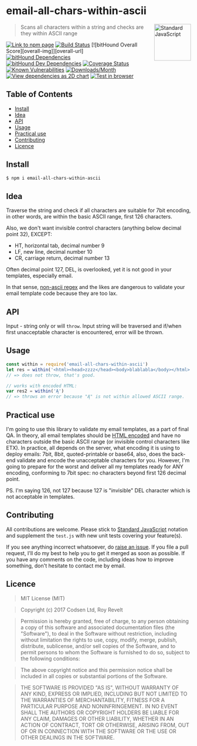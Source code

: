 # email-all-chars-within-ascii

<a href="https://standardjs.com" style="float: right; padding: 0 0 20px 20px;"><img src="https://cdn.rawgit.com/feross/standard/master/sticker.svg" alt="Standard JavaScript" width="100" align="right"></a>

> Scans all characters within a string and checks are they within ASCII range

[![Link to npm page][npm-img]][npm-url]
[![Build Status][travis-img]][travis-url]
[![bitHound Overall Score][overall-img]][overall-url]
[![bitHound Dependencies][deps-img]][deps-url]
[![bitHound Dev Dependencies][dev-img]][dev-url]
[![Coverage Status][cov-img]][cov-url]
[![Known Vulnerabilities][vulnerabilities-img]][vulnerabilities-url]
[![Downloads/Month][downloads-img]][downloads-url]
[![View dependencies as 2D chart][deps2d-img]][deps2d-url]
[![Test in browser][runkit-img]][runkit-url]

## Table of Contents

<!-- START doctoc generated TOC please keep comment here to allow auto update -->
<!-- DON'T EDIT THIS SECTION, INSTEAD RE-RUN doctoc TO UPDATE -->


- [Install](#install)
- [Idea](#idea)
- [API](#api)
- [Usage](#usage)
- [Practical use](#practical-use)
- [Contributing](#contributing)
- [Licence](#licence)

<!-- END doctoc generated TOC please keep comment here to allow auto update -->

## Install

```bash
$ npm i email-all-chars-within-ascii
```

## Idea

Traverse the string and check if all characters are suitable for 7bit encoding, in other words, are within the basic ASCII range, first 126 characters.

Also, we don't want invisible control characters (anything below decimal point 32), EXCEPT:

* HT, horizontal tab, decimal number 9
* LF, new line, decimal number 10
* CR, carriage return, decimal number 13

Often decimal point 127, DEL, is overlooked, yet it is not good in your templates, especially email.

In that sense, [non-ascii regex](https://github.com/sindresorhus/non-ascii/) and the likes are dangerous to validate your email template code because they are too lax.

## API

Input - string only or will `throw`.
Input string will be traversed and if/when first unacceptable character is encountered, error will be thrown.

## Usage

```js
const within = require('email-all-chars-within-ascii')
let res = within('<html><head>zzzz</head><body>blablabla</body></html>')
// => does not throw, that's good.

// works with encoded HTML:
var res2 = within('Ą')
// => throws an error because "Ą" is not within allowed ASCII range.
```

## Practical use

I'm going to use this library to validate my email templates, as a part of final QA. In theory, all email templates should be [HTML encoded](https://github.com/codsen/detergent) and have no characters outside the basic ASCII range (or invisible control characters like ETX). In practice, all depends on the server, what encoding it is using to deploy emails: 7bit, 8bit, quoted-printable or base64, also, does the back-end validate and encode the unacceptable characters for you. However, I'm going to prepare for the worst and deliver all my templates ready for ANY encoding, conforming to 7bit spec: no characters beyond first 126 decimal point.

PS. I'm saying 126, not 127 because 127 is "invisible" DEL character which is not acceptable in templates.

## Contributing

All contributions are welcome. Please stick to [Standard JavaScript](https://standardjs.com) notation and supplement the `test.js` with new unit tests covering your feature(s).

If you see anything incorrect whatsoever, do [raise an issue](https://github.com/codsen/email-all-chars-within-ascii/issues). If you file a pull request, I'll do my best to help you to get it merged as soon as possible. If you have any comments on the code, including ideas how to improve something, don't hesitate to contact me by email.

## Licence

> MIT License (MIT)

> Copyright (c) 2017 Codsen Ltd, Roy Revelt

> Permission is hereby granted, free of charge, to any person obtaining a copy
of this software and associated documentation files (the "Software"), to deal
in the Software without restriction, including without limitation the rights
to use, copy, modify, merge, publish, distribute, sublicense, and/or sell
copies of the Software, and to permit persons to whom the Software is
furnished to do so, subject to the following conditions:

> The above copyright notice and this permission notice shall be included in all
copies or substantial portions of the Software.

> THE SOFTWARE IS PROVIDED "AS IS", WITHOUT WARRANTY OF ANY KIND, EXPRESS OR
IMPLIED, INCLUDING BUT NOT LIMITED TO THE WARRANTIES OF MERCHANTABILITY,
FITNESS FOR A PARTICULAR PURPOSE AND NONINFRINGEMENT. IN NO EVENT SHALL THE
AUTHORS OR COPYRIGHT HOLDERS BE LIABLE FOR ANY CLAIM, DAMAGES OR OTHER
LIABILITY, WHETHER IN AN ACTION OF CONTRACT, TORT OR OTHERWISE, ARISING FROM,
OUT OF OR IN CONNECTION WITH THE SOFTWARE OR THE USE OR OTHER DEALINGS IN THE
SOFTWARE.

[npm-img]: https://img.shields.io/npm/v/email-all-chars-within-ascii.svg
[npm-url]: https://www.npmjs.com/package/email-all-chars-within-ascii

[travis-img]: https://travis-ci.org/codsen/email-all-chars-within-ascii.svg?branch=master
[travis-url]: https://travis-ci.org/codsen/email-all-chars-within-ascii

[cov-img]: https://coveralls.io/repos/github/codsen/email-all-chars-within-ascii/badge.svg?branch=master
[cov-url]: https://coveralls.io/github/codsen/email-all-chars-within-ascii?branch=master

[bithound-img]: https://www.bithound.io/github/codsen/email-all-chars-within-ascii/badges/score.svg
[bithound-url]: https://www.bithound.io/github/codsen/email-all-chars-within-ascii

[deps-img]: https://www.bithound.io/github/codsen/email-all-chars-within-ascii/badges/dependencies.svg
[deps-url]: https://www.bithound.io/github/codsen/email-all-chars-within-ascii/master/dependencies/npm

[dev-img]: https://www.bithound.io/github/codsen/email-all-chars-within-ascii/badges/devDependencies.svg
[dev-url]: https://www.bithound.io/github/codsen/email-all-chars-within-ascii/master/dependencies/npm

[downloads-img]: https://img.shields.io/npm/dm/email-all-chars-within-ascii.svg
[downloads-url]: https://www.npmjs.com/package/email-all-chars-within-ascii

[vulnerabilities-img]: https://snyk.io/test/github/codsen/email-all-chars-within-ascii/badge.svg
[vulnerabilities-url]: https://snyk.io/test/github/codsen/email-all-chars-within-ascii

[deps2d-img]: https://img.shields.io/badge/deps%20in%202D-see_here-08f0fd.svg
[deps2d-url]: http://npm.anvaka.com/#/view/2d/email-all-chars-within-ascii

[runkit-img]: https://img.shields.io/badge/runkit-test_in_browser-ff9900.svg
[runkit-url]: https://npm.runkit.com/email-all-chars-within-ascii
